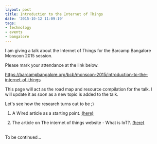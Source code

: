 ```yaml
---
layout: post
title: Introduction to the Internet of Things
date: '2015-10-12 11:09:19'
tags:
- technology
- events
- bangalore
---
```


I am giving a talk about the Internet of Things for the Barcamp Bangalore Monsoon 2015 session.

Please mark your attendance at the link below.

https://barcampbangalore.org/bcb/monsoon-2015/introduction-to-the-internet-of-things

This page will act as the road map and resource compilation for the talk. I will update it as soon as a new topic is added to the talk.

Let's see how the research turns out to be ;)

1. A Wired article as a starting point. [(here)](http://www.wired.com/insights/2014/11/the-internet-of-things-bigger/)

2. The article on The internet of things website - What is IoT?. [(here)](http://www.theinternetofthings.eu/what-is-the-internet-of-things)

<br>
To be continued...
